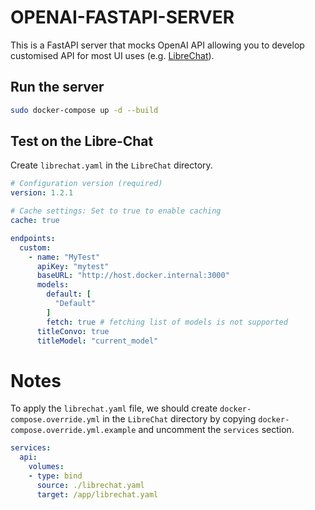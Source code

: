 # OPENAI-FASTAPI-SERVER
This is a FastAPI server that mocks OpenAI API allowing you to develop customised API for most UI uses (e.g. [LibreChat](https://github.com/danny-avila/LibreChat)).

## Run the server

```bash
sudo docker-compose up -d --build
```

## Test on the Libre-Chat

Create `librechat.yaml` in the `LibreChat` directory.

```yaml
# Configuration version (required)
version: 1.2.1

# Cache settings: Set to true to enable caching
cache: true

endpoints:
  custom:
    - name: "MyTest"
      apiKey: "mytest"
      baseURL: "http://host.docker.internal:3000"
      models:
        default: [
          "Default"
        ]
        fetch: true # fetching list of models is not supported
      titleConvo: true
      titleModel: "current_model"
```

# Notes
To apply the `librechat.yaml` file, we should create `docker-compose.override.yml` in the `LibreChat` directory by copying `docker-compose.override.yml.example` and uncomment the `services` section.

```yaml
services:
  api:
    volumes:
    - type: bind
      source: ./librechat.yaml
      target: /app/librechat.yaml
```
